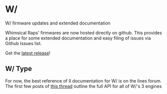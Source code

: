 # W/

W/ firmware updates and extended documentation

Whimsical Raps' firmwares are now hosted directly on github. This provides a place for some extended documentation and easy filing of issues via Github Issues list.

Get the [latest release](https://github.com/whimsicalraps/wslash/releases/latest)!

## W/ Type

For now, the best reference of II documentation for W/ is on the lines forum. The first few posts of [this thread](https://llllllll.co/t/mannequins-w-2-beta-testing/34091) outline the full API for all of W/'s 3 engines
